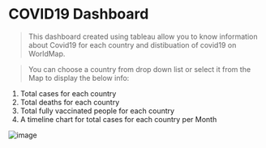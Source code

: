 # COVID19 Dashboard

>This dashboard created using tableau allow you to know information about Covid19 for each country and distibuation of covid19 on WorldMap.

>You can choose a country from drop down list or select it from the Map to display the below info:
  1. Total cases for each country
  2. Total deaths for each country
  3. Total fully vaccinated people for each country
  4. A timeline chart for total cases for each country per Month
  
  
  ![image](https://user-images.githubusercontent.com/107482510/223680477-91112771-6e4f-49ae-a107-c1a6ce20d529.png)
